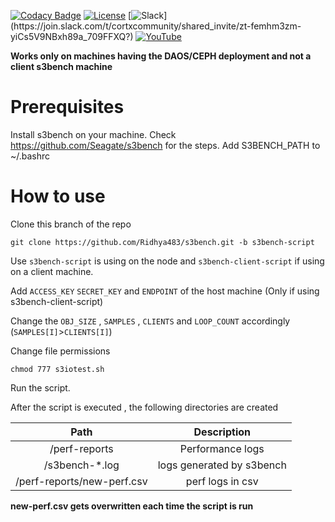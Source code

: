 [![Codacy Badge](https://api.codacy.com/project/badge/Grade/f0def607de884e2098570eae7b3f3e5e)](https://app.codacy.com/gh/Seagate/s3bench?utm_source=github.com&utm_medium=referral&utm_content=Seagate/s3bench&utm_campaign=Badge_Grade_Settings) [![License](https://img.shields.io/badge/License-MIT-blue.svg)](https://github.com/Seagate/s3bench/blob/main/LICENSE) [![Slack](https://img.shields.io/badge/chat-on%20Slack-blue")](https://join.slack.com/t/cortxcommunity/shared_invite/zt-femhm3zm-yiCs5V9NBxh89a_709FFXQ?) [![YouTube](https://img.shields.io/badge/Video-YouTube-red)](https://cortx.link/videos)



**Works only on machines having the DAOS/CEPH deployment and not a client s3bench machine**


# Prerequisites 
Install s3bench on your machine. Check https://github.com/Seagate/s3bench for the steps.
Add S3BENCH_PATH to ~/.bashrc


# How to use 
Clone this branch of the repo 

```
git clone https://github.com/Ridhya483/s3bench.git -b s3bench-script
```

Use ```s3bench-script``` is using on the node and ```s3bench-client-script``` if using on a client machine.

Add ```ACCESS_KEY``` ```SECRET_KEY``` and ```ENDPOINT``` of the host machine (Only if using s3bench-client-script)

Change the ```OBJ_SIZE``` , ```SAMPLES``` , ```CLIENTS``` and ```LOOP_COUNT``` accordingly (```SAMPLES[I]```>```CLIENTS[I]```)

Change file permissions 
```
chmod 777 s3iotest.sh
```
Run the script.

After the script is executed , the following directories are created


|        **Path**        |       **Description**       |
|:----------------------:|:---------------------------:|
| /perf-reports  |     Performance logs        |
| /s3bench-*.log |  logs generated by s3bench  |
| /perf-reports/new-perf.csv | perf logs in csv |

**new-perf.csv gets overwritten each time the script is run**



